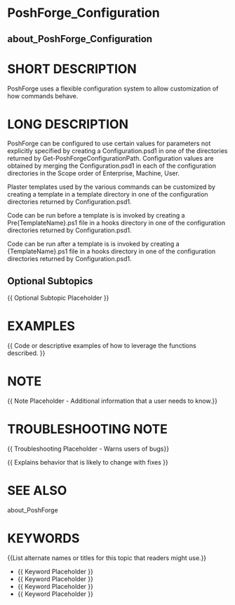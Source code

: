 ﻿# PoshForge_Configuration

## about_PoshForge_Configuration

# SHORT DESCRIPTION

PoshForge uses a flexible configuration system to allow customization of how commands behave.

# LONG DESCRIPTION

PoshForge can be configured to use certain values for parameters not explicitly specified by creating a Configuration.psd1 in one of the directories returned by Get-PoshForgeConfigurationPath. Configuration values are obtained by merging the Configuration.psd1 in each of the configuration directories in the Scope order of Enterprise, Machine, User.

Plaster templates used by the various commands can be customized by creating a template in a template directory in one of the configuration directories returned by Configuration.psd1.

Code can be run before a template is is invoked by creating a Pre{TemplateName}.ps1 file in a hooks directory in one of the configuration directories returned by Configuration.psd1.

Code can be run after a template is is invoked by creating a {TemplateName}.ps1 file in a hooks directory in one of the configuration directories returned by Configuration.psd1.


## Optional Subtopics

{{ Optional Subtopic Placeholder }}

# EXAMPLES

{{ Code or descriptive examples of how to leverage the functions described. }}

# NOTE

{{ Note Placeholder - Additional information that a user needs to know.}}

# TROUBLESHOOTING NOTE

{{ Troubleshooting Placeholder - Warns users of bugs}}

{{ Explains behavior that is likely to change with fixes }}

# SEE ALSO

about_PoshForge


# KEYWORDS

{{List alternate names or titles for this topic that readers might use.}}

- {{ Keyword Placeholder }}
- {{ Keyword Placeholder }}
- {{ Keyword Placeholder }}
- {{ Keyword Placeholder }}
